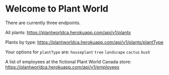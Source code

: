 # Welcome to Plant World

There are currently three endpoints.

All plants:
<https://plantworldca.herokuapp.com/api/v1/plants>

Plants by type:
<https://plantworldca.herokuapp.com/api/v1/plants/plantType>

Your options for `plantType` are:
`houseplant`
`tree`
`landscape`
`cactus`
`bush`

A list of employees at the fictional Plant World Canada store:
<https://plantworldca.herokuapp.com/api/v1/employees>

